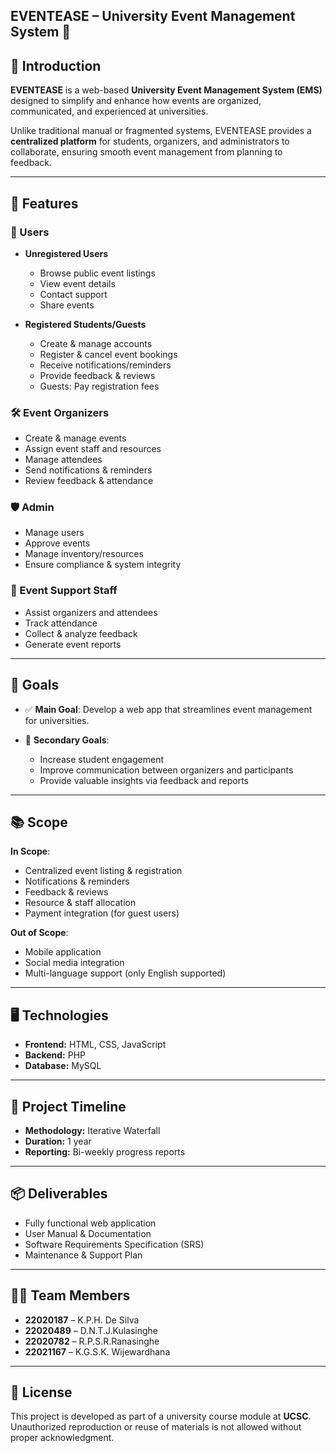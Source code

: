 ## <H2>EVENTEASE – University Event Management System 🎉<H2>

## 📌 Introduction

**EVENTEASE** is a web-based **University Event Management System (EMS)** designed to simplify and enhance how events are organized, communicated, and experienced at universities.

Unlike traditional manual or fragmented systems, EVENTEASE provides a **centralized platform** for students, organizers, and administrators to collaborate, ensuring smooth event management from planning to feedback.

---

## 🚀 Features

### 👤 Users

* **Unregistered Users**

  * Browse public event listings
  * View event details
  * Contact support
  * Share events

* **Registered Students/Guests**

  * Create & manage accounts
  * Register & cancel event bookings
  * Receive notifications/reminders
  * Provide feedback & reviews
  * Guests: Pay registration fees

### 🛠️ Event Organizers

* Create & manage events
* Assign event staff and resources
* Manage attendees
* Send notifications & reminders
* Review feedback & attendance

### 🛡️ Admin

* Manage users
* Approve events
* Manage inventory/resources
* Ensure compliance & system integrity

### 🎯 Event Support Staff

* Assist organizers and attendees
* Track attendance
* Collect & analyze feedback
* Generate event reports

---

## 🎯 Goals

* ✅ **Main Goal**: Develop a web app that streamlines event management for universities.
* 📌 **Secondary Goals**:

  * Increase student engagement
  * Improve communication between organizers and participants
  * Provide valuable insights via feedback and reports

---

## 📚 Scope

**In Scope**:

* Centralized event listing & registration
* Notifications & reminders
* Feedback & reviews
* Resource & staff allocation
* Payment integration (for guest users)

**Out of Scope**:

* Mobile application
* Social media integration
* Multi-language support (only English supported)

---

## 🖥️ Technologies

* **Frontend:** HTML, CSS, JavaScript
* **Backend:** PHP
* **Database:** MySQL

---

## 📅 Project Timeline

* **Methodology:** Iterative Waterfall
* **Duration:** 1 year
* **Reporting:** Bi-weekly progress reports

---

## 📦 Deliverables

* Fully functional web application
* User Manual & Documentation
* Software Requirements Specification (SRS)
* Maintenance & Support Plan

---

## 👨‍💻 Team Members

* **22020187** – K.P.H. De Silva
* **22020489** – D.N.T.J.Kulasinghe
* **22020782** – R.P.S.R.Ranasinghe
* **22021167** – K.G.S.K. Wijewardhana

---

## 📜 License

This project is developed as part of a university course module at **UCSC**. Unauthorized reproduction or reuse of materials is not allowed without proper acknowledgment.
